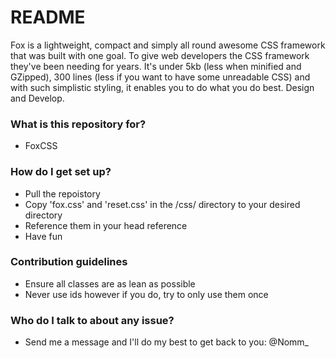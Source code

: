 # README #

Fox is a lightweight, compact and simply all round awesome CSS framework that was built with one goal. To give web developers the CSS framework they've been needing for years. It's under 5kb (less when minified and GZipped), 300 lines (less if you want to have some unreadable CSS) and with such simplistic styling, it enables you to do what you do best. Design and Develop.

### What is this repository for? ###

* FoxCSS

### How do I get set up? ###

* Pull the repoistory
* Copy 'fox.css' and 'reset.css' in the /css/ directory to your desired directory
* Reference them in your head reference
* Have fun

### Contribution guidelines ###

* Ensure all classes are as lean as possible
* Never use ids however if you do, try to only use them once

### Who do I talk to about any issue? ###

* Send me a message and I'll do my best to get back to you: @Nomm_